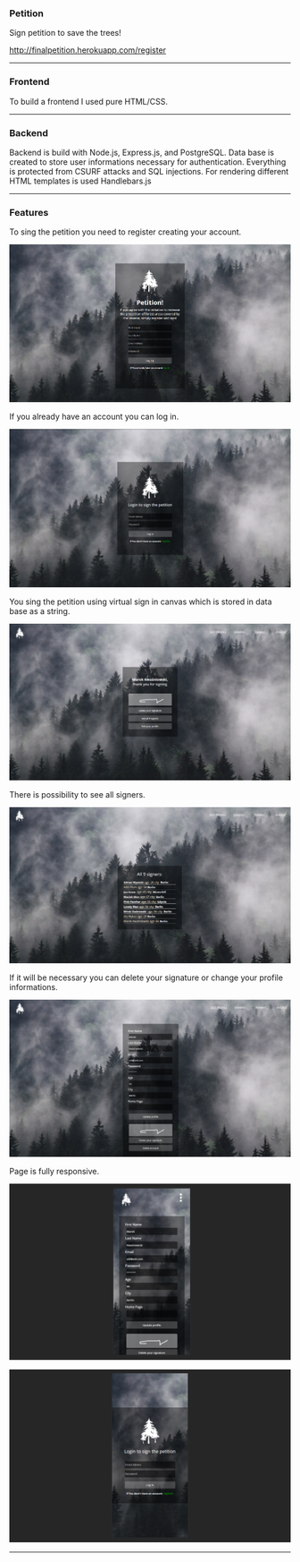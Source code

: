 ### Petition

Sign petition to save the trees!

http://finalpetition.herokuapp.com/register

---

### Frontend

To build a frontend I used pure HTML/CSS.

---

### Backend

Backend is build with Node.js, Express.js, and PostgreSQL. Data base is created to store user informations necessary for authentication.
Everything is protected from CSURF attacks and SQL injections.
For rendering different HTML templates is used Handlebars.js

---

### Features

To sing the petition you need to register creating your account.

![img](./images_readme/1.png)

If you already have an account you can log in.

![img](./images_readme/2.png)

You sing the petition using virtual sign in canvas which is stored in data base as a string.

![img](./images_readme/3.png)

There is possibility to see all signers.

![img](./images_readme/4.png)

If it will be necessary you can delete your signature or change your profile informations.

![img](./images_readme/5.png)

Page is fully responsive.

![img](./images_readme/6.png)

![img](./images_readme/7.png)

---
